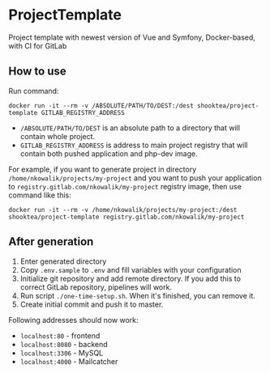 # ProjectTemplate
Project template with newest version of Vue and Symfony, Docker-based, with CI for GitLab

## How to use

Run command:
```shell script
docker run -it --rm -v /ABSOLUTE/PATH/TO/DEST:/dest shooktea/project-template GITLAB_REGISTRY_ADDRESS
```

* `/ABSOLUTE/PATH/TO/DEST` is an absolute path to a directory that will contain whole project.
* `GITLAB_REGISTRY_ADDRESS` is address to main project registry that will contain both pushed application and php-dev image.

For example, if you want to generate project in directory `/home/nkowalik/projects/my-project` and you want to push
your application to `registry.gitlab.com/nkowalik/my-project` registry image, then use command like this:

```shell script
docker run -it --rm -v /home/nkowalik/projects/my-project:/dest shooktea/project-template registry.gitlab.com/nkowalik/my-project
```

## After generation

1. Enter generated directory
1. Copy `.env.sample` to `.env` and fill variables with your configuration
1. Initialize git repository and add remote directory. If you add this to correct GitLab repository, pipelines will work.
1. Run script `./one-time-setup.sh`. When it's finished, you can remove it.
1. Create initial commit and push it to master.

Following addresses should now work:
* `localhost:80` - frontend
* `localhost:8080` - backend
* `localhost:3306` - MySQL
* `localhost:4000` - Mailcatcher
